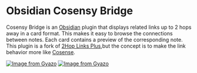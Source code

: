 # Obsidian Cosensy Bridge
 
Cosensy Bridge is an [Obsidian](https://obsidian.md/) plugin that displays related links up to 2 hops away in a card format. This makes it easy to browse the connections between notes. Each card contains a preview of the corresponding note. This plugin is a fork of [2Hop Links Plus](https://github.com/L7Cy/obsidian-2hop-links-plus),but the concept is to make the link behavior more like [Cosense](https://scrapbox.io/).

[![Image from Gyazo](https://i.gyazo.com/bf49c9e6314b4141215fd6f627e80da1.png)](https://gyazo.com/bf49c9e6314b4141215fd6f627e80da1)
[![Image from Gyazo](https://i.gyazo.com/4947e25e5963b6d22b748ed3204b57b2.png)](https://gyazo.com/4947e25e5963b6d22b748ed3204b57b2)
